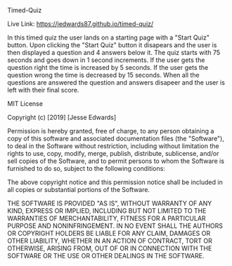 Timed-Quiz

Live Link: https://jedwards87.github.io/timed-quiz/

In this timed quiz the user lands on a starting page with a "Start Quiz" button. Upon clicking the "Start Quiz" button it disapears and the user is then displayed a question and 4 answers below it. The quiz starts with 75 seconds and goes down in 1 second increments. If the user gets the question right the time is increased by 5 seconds. If the user gets the question wrong the time is decreased by 15 seconds. When all the questions are answered the question and answers disapeer and the user is left with their final score.

MIT License

Copyright (c) [2019] [Jesse Edwards]

Permission is hereby granted, free of charge, to any person obtaining a copy of this software and associated documentation files (the "Software"), to deal in the Software without restriction, including without limitation the rights to use, copy, modify, merge, publish, distribute, sublicense, and/or sell copies of the Software, and to permit persons to whom the Software is furnished to do so, subject to the following conditions:

The above copyright notice and this permission notice shall be included in all copies or substantial portions of the Software.

THE SOFTWARE IS PROVIDED "AS IS", WITHOUT WARRANTY OF ANY KIND, EXPRESS OR IMPLIED, INCLUDING BUT NOT LIMITED TO THE WARRANTIES OF MERCHANTABILITY, FITNESS FOR A PARTICULAR PURPOSE AND NONINFRINGEMENT. IN NO EVENT SHALL THE AUTHORS OR COPYRIGHT HOLDERS BE LIABLE FOR ANY CLAIM, DAMAGES OR OTHER LIABILITY, WHETHER IN AN ACTION OF CONTRACT, TORT OR OTHERWISE, ARISING FROM, OUT OF OR IN CONNECTION WITH THE SOFTWARE OR THE USE OR OTHER DEALINGS IN THE SOFTWARE.